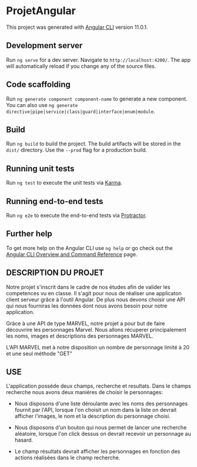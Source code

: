 # ProjetAngular

This project was generated with [Angular CLI](https://github.com/angular/angular-cli) version 11.0.1.

## Development server

Run `ng serve` for a dev server. Navigate to `http://localhost:4200/`. The app will automatically reload if you change any of the source files.

## Code scaffolding

Run `ng generate component component-name` to generate a new component. You can also use `ng generate directive|pipe|service|class|guard|interface|enum|module`.

## Build

Run `ng build` to build the project. The build artifacts will be stored in the `dist/` directory. Use the `--prod` flag for a production build.

## Running unit tests

Run `ng test` to execute the unit tests via [Karma](https://karma-runner.github.io).

## Running end-to-end tests

Run `ng e2e` to execute the end-to-end tests via [Protractor](http://www.protractortest.org/).

## Further help

To get more help on the Angular CLI use `ng help` or go check out the [Angular CLI Overview and Command Reference](https://angular.io/cli) page.


## DESCRIPTION DU PROJET

Notre  projet s'inscrit dans le cadre de nos études afin de valider les competences vu en classe.
Il s'agit pour nous de réaliser une applicaton client serveur grâce à l'outil Angular. De plus nous devons 
choisir une API qui nous fourniras les données dont nous avons besoin pour notre application.

Grâce à une API de type MARVEL, notre projet a pour but de faire découvrire les personnages Marvel. 
Nous allons récuperer principalement les noms, images et descriptions des personnages MARVEL. 

L'API MARVEL met à notre disposition un nombre de personnage limité à 20 et une seul méthode "GET"

## USE

L'application posséde deux champs, recherche et resultats.
Dans le champs recherche nous avons deux maniéres de choisir le personnages:

   - Nous disposons d'une liste déroulante avec les noms des personnages fournit par l'API, lorsque l'on choisit un nom dans la liste on devrait afficher l'images, le nom et la description du personnage choisi.

   - Nous disposons d'un bouton qui nous permet de lancer une recherche aléatoire, lorsque l'on click dessus on devrait recevoir un personnage au hasard.

   - Le champ résultats devrait afficher les personnages en fonction des actions réalisées dans le champ recherche.


